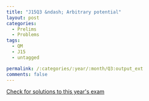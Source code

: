 ```yaml
---
title: "J15Q3 &ndash; Arbitrary potential"
layout: post
categories:
  - Prelims
  - Problems
tags:
  - QM
  - J15
  - untagged

permalink: /:categories/:year/:month/Q3:output_ext
comments: false
---
```

<object data="2015J3Q.pdf" type="application/pdf" width="100%" height="500"></object>
<div class="message"><a href='https://princetonprelim.com/prelim/32/'>Check for solutions to this year's exam</a></div>